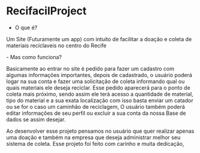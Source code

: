 # RecifacilProject

- O que é?<br>
<p>Um Site (Futuramente um app) com intuito de facilitar a doação e coleta de materiais recíclaveis no centro do Recife</p>
- Mas como funciona?
<p>Basicamente ao entrar no site é pedido para fazer um cadastro com algumas informações importantes, depois de cadastrado, o usuário poderá logar na sua conta e fazer uma solicitação de coleta informando qual ou quais materiais ele deseja reciclar. Esse pedido aparecerá para o ponto de coleta mais próximo, sendo assim ele terá acesso a quantidade de material, tipo do material e a sua exata localização com isso basta enviar um catador ou se for o caso um caminhão de reciclagem, O usuário também poderá editar informações de seu perfil ou excluir a sua conta da nossa Base de dados se assim desejar.</p>
<p>Ao desenvolver esse projeto pensamos no usuário que quer realizar apenas uma doação e também na empresa que deseja administrar melhor seu sistema de coleta. Esse projeto foi feito com carinho e muita dedicação, </p>
